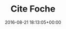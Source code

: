 ---
title:		"Cite Foche"
type:		"photos"
mediatype:		"upload"
location:		"Berlin, Germany"
date:		"2016-08-21 18:13:05+00:00"
album:		"abandoned"
filename:		"cite-foche-exterior.md"
series:		"cite-foche"
cl_public_id:		"abandoned/cite-foche-exterior"
cl_version:		1497000082
format:		"tiff"
bytes:		6695220
width:		2560
height:		1440
colours:
- "#262218"
- "#7E6C56"
- "#E7E4E1"
- "#282622"
- "#1B1F10"
- "#2E241D"
- "#897D6E"
- "#C9D1D8"
- "#77614F"
- "#E2E3E0"
- "#C5CCD7"
- "#7D7C69"
- "#171C04"
exposure_mode:		"Auto"
program:		"Aperture-priority AE"
aperture:		"10.0"
focal_length:		"16.0 mm"
iso:		"200"
shutter_speed:		"1/80"
metering:		"Multi-segment"
flash:		"Off, Did not fire"
white_balance:		"As Shot"
colour_temp:		"5950"
has_crop:		"true"
orientation:		"Horizontal (normal)"
camera_model:		"NIKON D800"
lens_info:		"16mm f/2.8"
artist:		"No artist info"
x_resolution:		"300"
y_resolution:		"300"
---
